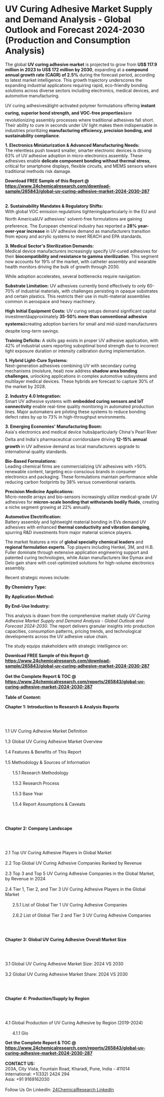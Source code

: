 <h1>UV Curing Adhesive Market Supply and Demand Analysis - Global Outlook and Forecast 2024-2030 (Production and Consumption Analysis)</h1><p>The global <strong>UV curing adhesive market</strong> is projected to grow from <strong>US$ 117.9 million in 2023 to US$ 172 million by 2030</strong>, expanding at a <strong>compound annual growth rate (CAGR) of 2.5%</strong> during the forecast period, according to latest market intelligence. This growth trajectory underscores the expanding industrial applications requiring rapid, eco-friendly bonding solutions across diverse sectors including electronics, medical devices, and automotive manufacturing.</p><p>UV curing adhesivesâlight-activated polymer formulations offering <strong>instant curing, superior bond strength, and VOC-free properties</strong>âare revolutionizing assembly processes where traditional adhesives fall short. Their ability to cure in seconds under UV light makes them indispensable in industries prioritizing <strong>manufacturing efficiency, precision bonding, and sustainability compliance</strong>.</p><p><strong>1. Electronics Miniaturization &amp; Advanced Manufacturing Needs:</strong><br>The relentless push toward smaller, smarter electronic devices is driving 63% of UV adhesive adoption in micro-electronics assembly. These adhesives enable <strong>delicate component bonding without thermal stress</strong>, critical for smartphone displays, flexible circuits, and MEMS sensors where traditional methods risk damage.</p><div><b>Download FREE Sample of this Report @ 
            <a href="https://www.24chemicalresearch.com/download-sample/265843/global-uv-curing-adhesive-market-2024-2030-287">
            https://www.24chemicalresearch.com/download-sample/265843/global-uv-curing-adhesive-market-2024-2030-287</a></b></div><br><p><strong>2. Sustainability Mandates &amp; Regulatory Shifts:</strong><br>With global VOC emission regulations tighteningâparticularly in the EU and North AmericaâUV adhesives' solvent-free formulations are gaining preference. The European chemical industry has reported a <strong>28% year-over-year increase</strong> in UV adhesive demand as manufacturers transition from epoxy and acrylic systems to meet REACH and EPA standards.</p><p><strong>3. Medical Sector's Sterilization Demands:</strong><br>Medical device manufacturers increasingly specify UV-cured adhesives for their <strong>biocompatibility and resistance to gamma sterilization</strong>. This segment now accounts for 19% of the market, with catheter assembly and wearable health monitors driving the bulk of growth through 2030.</p><p>While adoption accelerates, several bottlenecks require navigation:</p><p><strong>Substrate Limitation:</strong> UV adhesives currently bond effectively to only 60-70% of industrial materials, with challenges persisting in opaque substrates and certain plastics. This restricts their use in multi-material assemblies common in aerospace and heavy machinery.</p><p><strong>High Initial Equipment Costs:</strong> UV curing setups demand significant capital investmentâapproximately <strong>35-50% more than conventional adhesive systems</strong>âcreating adoption barriers for small and mid-sized manufacturers despite long-term savings.</p><p><strong>Training Deficits:</strong> A skills gap exists in proper UV adhesive application, with 42% of industrial users reporting suboptimal bond strength due to incorrect light exposure duration or intensity calibration during implementation.</p><p><strong>1. Hybrid Light-Cure Systems:</strong><br>Next-generation adhesives combining UV with secondary curing mechanisms (moisture, heat) now address <strong>shadow area bonding challenges</strong>, unlocking applications in complex automotive subsystems and multilayer medical devices. These hybrids are forecast to capture 30% of the market by 2028.</p><p><strong>2. Industry 4.0 Integration:</strong><br>Smart UV adhesive systems with <strong>embedded curing sensors and IoT connectivity</strong> enable real-time quality monitoring in automated production lines. Major automakers are piloting these systems to reduce bonding defect rates by up to 73% in high-throughput environments.</p><p><strong>3. Emerging Economies' Manufacturing Boom:</strong><br>Asia's electronics and medical device hubsâparticularly China's Pearl River Delta and India's pharmaceutical corridorsâare driving <strong>12-15% annual growth</strong> in UV adhesive demand as local manufacturers upgrade to international quality standards.</p><p><strong>Bio-Based Formulations:</strong><br>Leading chemical firms are commercializing UV adhesives with &gt;50% renewable content, targeting eco-conscious brands in consumer electronics and packaging. These formulations maintain performance while reducing carbon footprints by 38% versus conventional variants.</p><p><strong>Precision Medicine Applications:</strong><br>Micro-needle arrays and bio-sensors increasingly utilize medical-grade UV adhesives for <strong>micron-scale bonding that withstands bodily fluids</strong>, creating a niche segment growing at 22% annually.</p><p><strong>Automotive Electrification:</strong><br>Battery assembly and lightweight material bonding in EVs demand UV adhesives with enhanced <strong>thermal conductivity and vibration damping</strong>, spurring R&amp;D investments from major material science players.</p><p>The market features a mix of <strong>global specialty chemical leaders</strong> and <strong>regional formulation experts</strong>. Top players including Henkel, 3M, and H.B. Fuller dominate through extensive application engineering support and patented curing technologies, while Asian manufacturers like Dymax and Delo gain share with cost-optimized solutions for high-volume electronics assembly.</p><p>Recent strategic moves include:</p><p><strong>By Chemistry Type:</strong></p><p><strong>By Application Method:</strong></p><p><strong>By End-Use Industry:</strong></p><p>This analysis is drawn from the comprehensive market study <em>UV Curing Adhesive Market Supply and Demand Analysis - Global Outlook and Forecast 2024-2030</em>. The report delivers granular insights into production capacities, consumption patterns, pricing trends, and technological developments across the UV adhesive value chain.</p><p>The study equips stakeholders with strategic intelligence on:</p><div><b>Download FREE Sample of this Report @ 
            <a href="https://www.24chemicalresearch.com/download-sample/265843/global-uv-curing-adhesive-market-2024-2030-287">
            https://www.24chemicalresearch.com/download-sample/265843/global-uv-curing-adhesive-market-2024-2030-287</a></b></div><br><div><b>Get the Complete Report & TOC @ 
            <a href="https://www.24chemicalresearch.com/reports/265843/global-uv-curing-adhesive-market-2024-2030-287">
            https://www.24chemicalresearch.com/reports/265843/global-uv-curing-adhesive-market-2024-2030-287</a></b></div><br>
            <b>Table of Content:</b><p><p><strong>Chapter 1: Introduction to Research &amp; Analysis Reports</strong></p><br />
<br />
<p>1.1 UV Curing Adhesive  Market Definition<br /><br />
1.3 Global UV Curing Adhesive  Market Overview<br /><br />
1.4 Features &amp; Benefits of This Report<br /><br />
1.5 Methodology &amp; Sources of Information<br /><br />
&nbsp;&nbsp;&nbsp;&nbsp;&nbsp; 1.5.1 Research Methodology<br /><br />
&nbsp;&nbsp;&nbsp;&nbsp;&nbsp; 1.5.2 Research Process<br /><br />
&nbsp;&nbsp;&nbsp;&nbsp;&nbsp; 1.5.3 Base Year<br /><br />
&nbsp;&nbsp;&nbsp;&nbsp;&nbsp; 1.5.4 Report Assumptions &amp; Caveats</p><br />
<br />
<p><strong>Chapter 2: Company Landscape</strong></p><br />
<br />
<p>2.1 Top UV Curing Adhesive  Players in Global Market<br /><br />
2.2 Top Global UV Curing Adhesive  Companies Ranked by Revenue<br /><br />
2.3 Top 3 and Top 5 UV Curing Adhesive  Companies in the Global Market, by Revenue in 2024<br /><br />
2.4 Tier 1, Tier 2, and Tier 3 UV Curing Adhesive  Players in the Global Market<br /><br />
&nbsp;&nbsp;&nbsp;&nbsp;&nbsp; 2.5.1 List of Global Tier 1 UV Curing Adhesive  Companies<br /><br />
&nbsp;&nbsp;&nbsp;&nbsp;&nbsp; 2.6.2 List of Global Tier 2 and Tier 3 UV Curing Adhesive  Companies</p><br />
<br />
<p><strong>Chapter 3: Global UV Curing Adhesive  Overall Market Size</strong></p><br />
<br />
<p>3.1 Global UV Curing Adhesive  Market Size: 2024 VS 2030<br /><br />
3.2 Global UV Curing Adhesive  Market Share: 2024 VS 2030</p><br />
<br />
<p><strong>Chapter 4: Production/Supply by Region</strong></p><br />
<br />
<p>4.1 Global Production of UV Curing Adhesive  by Region (2019-2024)<br /><br />
&nbsp;&nbsp;&nbsp;&nbsp;&nbsp; 4.1.1 Glo</p><div><b>Get the Complete Report & TOC @ 
            <a href="https://www.24chemicalresearch.com/reports/265843/global-uv-curing-adhesive-market-2024-2030-287">
            https://www.24chemicalresearch.com/reports/265843/global-uv-curing-adhesive-market-2024-2030-287</a></b></div><br><b>CONTACT US:</b><br>
            203A, City Vista, Fountain Road, Kharadi, Pune, India - 411014<br>
            International: +1(332) 2424 294<br>
            Asia: +91 9169162030 <br><br>
            Follow Us On LinkedIn: <a href="https://www.linkedin.com/company/24chemicalresearch/">24ChemicalResearch LinkedIn</a>
